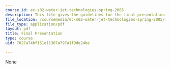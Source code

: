 ```yaml
---
course_id: ec-s02-water-jet-technologies-spring-2005
description: This file gives the guidelines for the final presentation.
file_location: /coursemedia/ec-s02-water-jet-technologies-spring-2005/7027a74bf151e11387a797a1f9de24be_MITEC_S02S05_final_pres.pdf
file_type: application/pdf
layout: pdf
title: Final Presentation
type: course
uid: 7027a74bf151e11387a797a1f9de24be

---
```

None